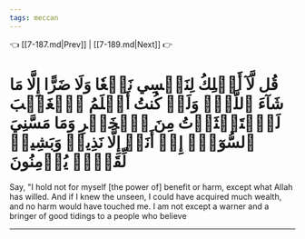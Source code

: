 ```yaml
---
tags: meccan
---
```


👈 [[7-187.md|Prev]] | [[7-189.md|Next]] 👉

# قُل لَّآ أَمۡلِكُ لِنَفۡسِي نَفۡعٗا وَلَا ضَرًّا إِلَّا مَا شَآءَ ٱللَّهُۚ وَلَوۡ كُنتُ أَعۡلَمُ ٱلۡغَيۡبَ لَٱسۡتَكۡثَرۡتُ مِنَ ٱلۡخَيۡرِ وَمَا مَسَّنِيَ ٱلسُّوٓءُۚ إِنۡ أَنَا۠ إِلَّا نَذِيرٞ وَبَشِيرٞ لِّقَوۡمٖ يُؤۡمِنُونَ

Say, "I hold not for myself [the power of] benefit or harm, except what Allah has willed. And if I knew the unseen, I could have acquired much wealth, and no harm would have touched me. I am not except a warner and a bringer of good tidings to a people who believe

---


